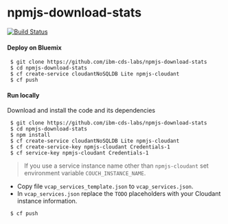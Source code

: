 # npmjs-download-stats

[![Build Status](https://travis-ci.org/ibm-cds-labs/npmjs-download-stats.svg?branch=master)](https://travis-ci.org/ibm-cds-labs/npmjs-download-stats)

#### Deploy on Bluemix

```
 $ git clone https://github.com/ibm-cds-labs/npmjs-download-stats
 $ cd npmjs-download-stats
 $ cf create-service cloudantNoSQLDB Lite npmjs-cloudant
 $ cf push
```

#### Run locally

Download and install the code and its dependencies

```
 $ git clone https://github.com/ibm-cds-labs/npmjs-download-stats
 $ cd npmjs-download-stats
 $ npm install
 $ cf create-service cloudantNoSQLDB Lite npmjs-cloudant
 $ cf create-service-key npmjs-cloudant Credentials-1
 $ cf service-key npmjs-cloudant Credentials-1
```

> If you use a service instance name other than `npmjs-cloudant` set environment variable `COUCH_INSTANCE_NAME`.

* Copy file `vcap_services_template.json` to `vcap_services.json`.
* In `vcap_services.json` replace the `TODO` placeholders with your Cloudant instance information.

``` 
 $ cf push
```
